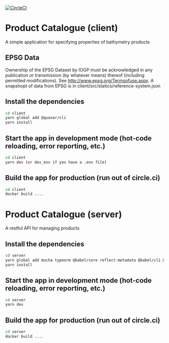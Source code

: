 [![CircleCI](https://circleci.com/gh/ausseabed/product-catalogue.svg?style=svg&circle-token=9fb3c78b6bc5f310b4b684bafe74f92b4138b2ea)](https://circleci.com/gh/ausseabed/product-catalogue)


# Product Catalogue (client)

A simple application for specifying properties of bathymetry products

## EPSG Data
Ownership of the EPSG Dataset by IOGP must be acknowledged in any publication or transmission (by whatever means) thereof (including permitted modifications). See http://www.epsg.org/Termsofuse.aspx. A snapshopt of data from EPSG is in client/src/statics/reference-system.json

## Install the dependencies
```bash
cd client
yarn global add @quasar/cli
yarn install
```

## Start the app in development mode (hot-code reloading, error reporting, etc.)
```bash
cd client
yarn dev (or dev_env if you have a .env file)
```

## Build the app for production (run out of circle.ci)
```bash
cd client
docker build ....
```

# Product Catalogue (server)

A restful API for managing products

## Install the dependencies
```bash
cd server
yarn global add mocha typeorm @babel/core reflect-metadata @babel/cli @babel/register pg
yarn install
```

## Start the app in development mode (hot-code reloading, error reporting, etc.)
```bash
cd server
yarn dev 
```

## Build the app for production (run out of circle.ci)
```bash
cd server
docker build ....
```
